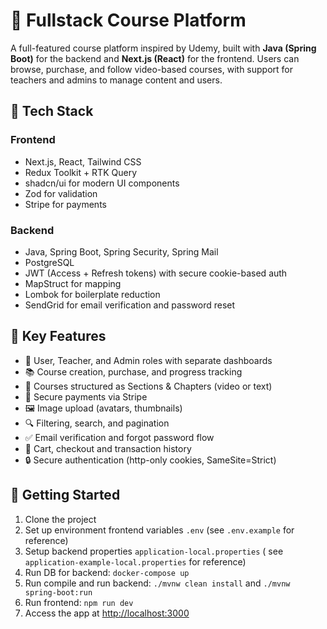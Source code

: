  <h1>🧠 Fullstack Course Platform</h1>

  <p>
    A full-featured course platform inspired by Udemy, built with <strong>Java (Spring Boot)</strong> for the backend and <strong>Next.js (React)</strong> for the frontend. Users can browse, purchase, and follow video-based courses, with support for teachers and admins to manage content and users.
  </p>

  <h2>🔧 Tech Stack</h2>

  <h3>Frontend</h3>
  <ul>
    <li>Next.js, React, Tailwind CSS</li>
    <li>Redux Toolkit + RTK Query</li>
    <li>shadcn/ui for modern UI components</li>
    <li>Zod for validation</li>
    <li>Stripe for payments</li>
  </ul>

  <h3>Backend</h3>
  <ul>
    <li>Java, Spring Boot, Spring Security, Spring Mail</li>
    <li>PostgreSQL</li>
    <li>JWT (Access + Refresh tokens) with secure cookie-based auth</li>
    <li>MapStruct for mapping</li>
    <li>Lombok for boilerplate reduction</li>
    <li>SendGrid for email verification and password reset</li>
  </ul>

  <h2>🔐 Key Features</h2>
  <ul>
    <li>👤 User, Teacher, and Admin roles with separate dashboards</li>
    <li>📚 Course creation, purchase, and progress tracking</li>
    <li>🧩 Courses structured as Sections & Chapters (video or text)</li>
    <li>🧾 Secure payments via Stripe</li>
    <li>🖼 Image upload (avatars, thumbnails)</li>
    <li>🔍 Filtering, search, and pagination</li>
    <li>✅ Email verification and forgot password flow</li>
    <li>🛒 Cart, checkout and transaction history</li>
    <li>🔒 Secure authentication (http-only cookies, SameSite=Strict)</li>
  </ul>

  <h2>🚀 Getting Started</h2>
  <ol>
    <li>Clone the project</li>
    <li>Set up environment frontend variables <code>.env</code> (see <code>.env.example</code> for reference)</li>
    <li>Setup backend properties <code>application-local.properties</code> ( see <code>application-example-local.properties</code> for reference)</li>
    <li>Run DB for backend: <code>docker-compose up</code></li>
    <li>Run compile and run backend: <code>./mvnw clean install</code> and <code>./mvnw spring-boot:run</code></li>
    <li>Run frontend: <code>npm run dev</code></li>
    <li>Access the app at <a href="http://localhost:3000">http://localhost:3000</a></li>
  </ol>
